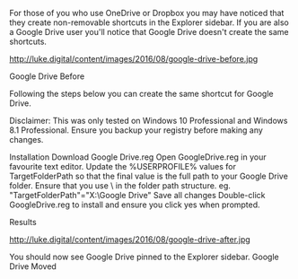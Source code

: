For those of you who use OneDrive or Dropbox you may have noticed that they create non-removable shortcuts in the Explorer sidebar. If you are also a Google Drive user you'll notice that Google Drive doesn't create the same shortcuts.

http://luke.digital/content/images/2016/08/google-drive-before.jpg

Google Drive Before

Following the steps below you can create the same shortcut for Google Drive.

Disclaimer: This was only tested on Windows 10 Professional and Windows 8.1 Professional. Ensure you backup your registry before making any changes.

Installation
Download Google Drive.reg
Open GoogleDrive.reg in your favourite text editor.
Update the %USERPROFILE% values for TargetFolderPath so that the final value is the full path to your Google Drive folder. Ensure that you use \\ in the folder path structure. eg. "TargetFolderPath"="X:\\Google Drive"
Save all changes
Double-click GoogleDrive.reg to install and ensure you click yes when prompted.

Results

http://luke.digital/content/images/2016/08/google-drive-after.jpg

You should now see Google Drive pinned to the Explorer sidebar. 
Google Drive Moved
